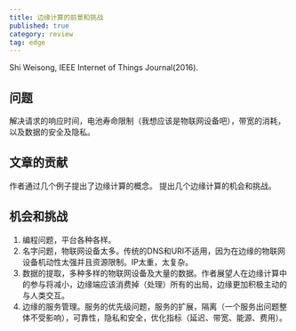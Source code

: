 ```yaml
---
title: 边缘计算的前景和挑战
published: true
category: review
tag: edge
---
```

Shi Weisong, IEEE Internet of Things Journal(2016).

## 问题

解决请求的响应时间，电池寿命限制（我想应该是物联网设备吧），带宽的消耗，以及数据的安全及隐私。

## 文章的贡献

作者通过几个例子提出了边缘计算的概念。
提出几个边缘计算的机会和挑战。

## 机会和挑战

1. 编程问题，平台各种各样。
2. 名字问题，物联网设备太多。传统的DNS和URI不适用，因为在边缘的物联网设备机动性太强并且资源限制。IP太重，太复杂。
3. 数据的提取，多种多样的物联网设备及大量的数据。作者展望人在边缘计算中的参与将减小，边缘端应该消费掉（处理）所有的出局，边缘更加积极主动的与人类交互。
4. 边缘的服务管理。服务的优先级问题，服务的扩展，隔离（一个服务出问题整体不受影响），可靠性，隐私和安全，优化指标（延迟、带宽、能源、费用）。

